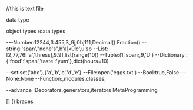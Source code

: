 //this is text file

data type

object types /data types

---Number:12244,3.455,3_9j,0bj111,Decimal()
Fraction()
--string:'span',"none's",b'a|x0lc',u'sp
--List:[2,77,76['a','thress],9.9],list(range(10))
--Tuple:(1,'span;,9,'U')
--Dictionary :{'food':'span','taste':'yum'},dict(hours=10)

--set:set('abc'),{'a','b','c','d','e'}
--File:open('eggs.txt')
--Bool:true,False
--None:None
--Function:,modules,classes,

--advance :Decorators,generators,iterators
MetaProgramming

[]
() braces